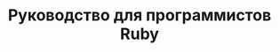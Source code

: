 ---
title: Руководство для программистов Ruby
type: docs
weight: 20
url: /java/ruby-programmers-guide/
---